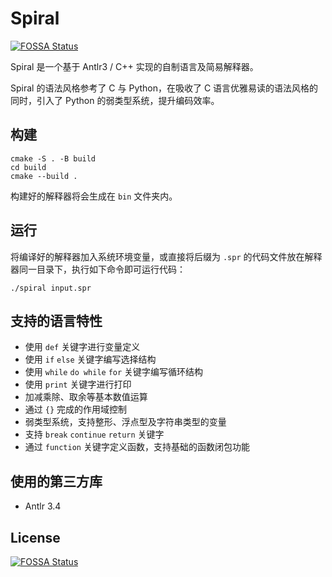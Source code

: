 # Spiral
[![FOSSA Status](https://app.fossa.com/api/projects/git%2Bgithub.com%2FGinakira%2FSpiral.svg?type=shield)](https://app.fossa.com/projects/git%2Bgithub.com%2FGinakira%2FSpiral?ref=badge_shield)


Spiral 是一个基于 Antlr3 / C++ 实现的自制语言及简易解释器。

Spiral 的语法风格参考了 C 与 Python，在吸收了 C 语言优雅易读的语法风格的同时，引入了 Python 的弱类型系统，提升编码效率。

## 构建

```shell
cmake -S . -B build
cd build
cmake --build .
```

构建好的解释器将会生成在 `bin` 文件夹内。

## 运行

将编译好的解释器加入系统环境变量，或直接将后缀为 `.spr` 的代码文件放在解释器同一目录下，执行如下命令即可运行代码：

```shell
./spiral input.spr
```

## 支持的语言特性

- 使用 `def` 关键字进行变量定义
- 使用 `if` `else` 关键字编写选择结构
- 使用 `while` `do while` `for` 关键字编写循环结构
- 使用 `print` 关键字进行打印
- 加减乘除、取余等基本数值运算
- 通过 `{}` 完成的作用域控制
- 弱类型系统，支持整形、浮点型及字符串类型的变量
- 支持 `break` `continue` `return` 关键字
- 通过 `function` 关键字定义函数，支持基础的函数闭包功能

## 使用的第三方库

- Antlr 3.4


## License
[![FOSSA Status](https://app.fossa.com/api/projects/git%2Bgithub.com%2FGinakira%2FSpiral.svg?type=large)](https://app.fossa.com/projects/git%2Bgithub.com%2FGinakira%2FSpiral?ref=badge_large)